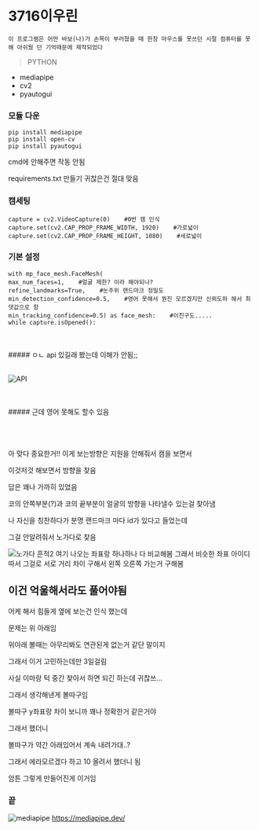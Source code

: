 # 3716이우린


```
이 프로그램은 어떤 바보(나)가 손목이 부러졌을 때 한창 마우스를 못쓰던 시절 컴퓨터를 못해 아쉬웠 던 기억때문에 제작되었다
```

> PYTHON

- mediapipe
- cv2
- pyautogui

### 모듈 다운
    pip install mediapipe
    pip install open-cv
    pip install pyautogui
    
cmd에 안해주면 작동 안됨

requirements.txt 만들기 귀찮은건 절대 맞음



### 캠세팅
    capture = cv2.VideoCapture(0)    #0번 캠 인식
    capture.set(cv2.CAP_PROP_FRAME_WIDTH, 1920)    #가로넓이
    capture.set(cv2.CAP_PROP_FRAME_HEIGHT, 1080)    #세로넓이


### 기본 설정
    with mp_face_mesh.FaceMesh(
    max_num_faces=1,    #얼굴 제한? 이라 해야되나?
    refine_landmarks=True,    #눈주위 랜드마크 정밀도
    min_detection_confidence=0.5,    #영어 못해서 뭔진 모르겠지만 신뢰도하 해서 최댓값으로 함
    min_tracking_confidence=0.5) as face_mesh:    #이친구도.....
    while capture.isOpened():

<br>
<br>
##### ㅇㄴ api 있길래 봤는데 이해가 안됨;;
<br>
<br>

![API](https://cdn.discordapp.com/attachments/891223977995931678/1031965438709616690/unknown.png "뇌절임")


<br>
<br>
##### 근데 영어 못해도 할수 있음
<br>
<br>
<br>
<br>

아 맞다 중요한거!!
이게 보는방향은 지원을 안해줘서 캠을 보면서

이것저것 해보면서 방향을 찾음
  
  
  
답은 꽤나 가까히 있었음

코의 안쪽부분(?)과 코의 끝부분이 얼굴의 방향을 나타낼수 있는걸 찾아냄

나 자신을 칭찬하다가 분명 랜드마크 마다 id가 있다고 들었는데

그걸 안알려줘서 노가다로 찾음



![노가다 흔적2](https://cdn.discordapp.com/attachments/891223977995931678/1031968206316896257/unknown.png "허허")
여기 나오는 좌표랑 하나하나 다 비교해봄
그래서 비슷한 좌표 아이디 따서
그걸로 서로 거리 차이 구해서 왼쪽 오른쪽 가는거 구해봄

## 이건 억울해서라도 풀어야됨

  어케 해서 힘들게 옆에 보는건 인식 했는데
  
  문제는 위 아래임
  
  위아래 볼때는 아무리봐도 연관된게 없는거 같단 말이지
  
  그래서 이거 고민하는데만 3일걸림
  
  사실 이마랑 턱 중간 찾아서 하면 되긴 하는데 귀찮쓰...
  
  그래서 생각해낸게 볼따구임
  
  볼따구 y좌표랑 차이 보니까 꽤나 정확한거 같은거야
  
  그래서 했더니
  
  볼따구가 약간 아래있어서 계속 내려가대..?
  
  그래서 에라모르겠다 하고 10 올려서 했더니 됨
  
  암튼 그렇게 만들어진게 이거임
### 끝







![mediapipe](https://mediapipe.dev/images/face_mesh_ar_effects.gif "미디어파이프")
https://mediapipe.dev/
